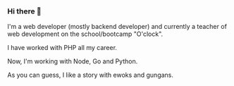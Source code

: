 ### Hi there 👋

I'm a web developer (mostly backend developer) and currently a teacher of web development on the school/bootcamp "O'clock".

I have worked with PHP all my career.

Now, I'm working with Node, Go and Python.

As you can guess, I like a story with ewoks and gungans.
